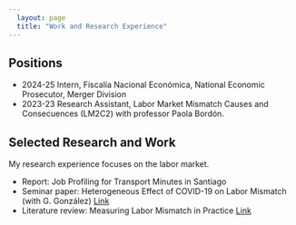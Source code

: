 ```yaml
---
  layout: page
  title: "Work and Research Experience"
---
```


## Positions

- 2024-25 Intern, Fiscalía Nacional Económica, National Economic Prosecutor, Merger Division
- 2023-23 Research Assistant, Labor Market Mismatch Causes and Consecuences (LM2C2) with professor Paola Bordón. 

## Selected Research and Work
My research experience focuses on the labor market.
- Report: Job Profiling for Transport Minutes in Santiago
- Seminar paper: Heterogeneous Effect of COVID-19 on Labor Mismatch (with G. González) [Link](https://drive.google.com/file/d/1D6_w-8GlvZBQXEskPFQFcdcIt8ngx4ss/view?usp=sharing)
- Literature review: Measuring Labor Mismatch in Practice [Link](https://drive.google.com/file/d/1bl-FirA7blKewJaxllg9GCRgCwHU3hKS/view?usp=sharing)